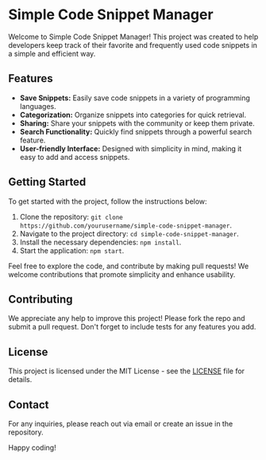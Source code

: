 # Simple Code Snippet Manager

Welcome to Simple Code Snippet Manager! This project was created to help developers keep track of their favorite and frequently used code snippets in a simple and efficient way.

## Features
- **Save Snippets:** Easily save code snippets in a variety of programming languages.
- **Categorization:** Organize snippets into categories for quick retrieval.
- **Sharing:** Share your snippets with the community or keep them private.
- **Search Functionality:** Quickly find snippets through a powerful search feature.
- **User-friendly Interface:** Designed with simplicity in mind, making it easy to add and access snippets.

## Getting Started
To get started with the project, follow the instructions below:
1. Clone the repository: `git clone https://github.com/yourusername/simple-code-snippet-manager`.
2. Navigate to the project directory: `cd simple-code-snippet-manager`.
3. Install the necessary dependencies: `npm install`.
4. Start the application: `npm start`.

Feel free to explore the code, and contribute by making pull requests! We welcome contributions that promote simplicity and enhance usability.

## Contributing
We appreciate any help to improve this project! Please fork the repo and submit a pull request. Don't forget to include tests for any features you add.

## License
This project is licensed under the MIT License - see the [LICENSE](LICENSE) file for details.

## Contact
For any inquiries, please reach out via email or create an issue in the repository.

Happy coding!